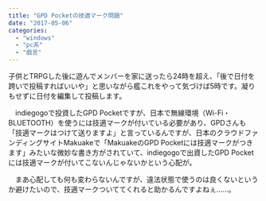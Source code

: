 ```yaml
---
title: "GPD Pocketの技適マーク問題"
date: "2017-05-06"
categories: 
  - "windows"
  - "pc系"
  - "戯言"
---
```


子供とTRPGした後に遊んでメンバーを家に送ったら24時を超え、「後で日付を跨いで投稿すればいいや」と思いながら艦これをやって気づけば5時です。凝りもせずに日付を編集して投稿します。

　indiegogoで投資したGPD Pocketですが、日本で無線環境（Wi-Fi・BLUETOOTH）を使うには技適マークが付いている必要があり、GPDさんも「技適マークはつけて送りますよ」と言っているんですが、日本のクラウドファンディングサイトMakuakeで「MakuakeのGPD Pocketには技適マークがつきます」みたいな微妙な書き方がされていて、indiegogoで出資したGPD Pocketには技適マークが付いてこないんじゃないかという心配が。

　まあ心配しても何も変わらないんですが、違法状態で使うのは良くないというか避けたいので、技適マークついててくれると助かるんですよねぇ……。
